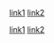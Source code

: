 
[link1](https://something.com)
[link2](some-thing.html)

[link1](https://something.com)
[link2](some-thing.html)